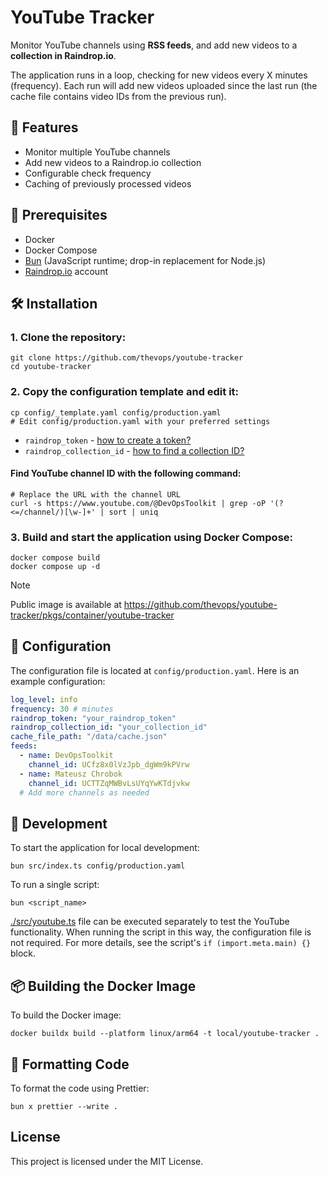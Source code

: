 # YouTube Tracker

Monitor YouTube channels using **RSS feeds**,
and add new videos to a **collection in Raindrop.io**.

The application runs in a loop, checking for new videos every X minutes (frequency).
Each run will add new videos uploaded since the last run
(the cache file contains video IDs from the previous run).

## 🎁 Features

- Monitor multiple YouTube channels
- Add new videos to a Raindrop.io collection
- Configurable check frequency
- Caching of previously processed videos

## 📝 Prerequisites

- Docker
- Docker Compose
- [Bun](https://bun.sh/) (JavaScript runtime; drop-in replacement for Node.js)
- [Raindrop.io](https://raindrop.io/) account

## 🛠️ Installation

### 1. Clone the repository:

```shell
git clone https://github.com/thevops/youtube-tracker
cd youtube-tracker
```

### 2. Copy the configuration template and edit it:

```shell
cp config/_template.yaml config/production.yaml
# Edit config/production.yaml with your preferred settings
```

- `raindrop_token` - [how to create a token?](./docs/raindrop.md#how-to-create-a-token)
- `raindrop_collection_id` - [how to find a collection ID?](./docs/raindrop.md#how-to-find-a-collection-id)

#### Find YouTube channel ID with the following command:

```shell
# Replace the URL with the channel URL
curl -s https://www.youtube.com/@DevOpsToolkit | grep -oP '(?<=/channel/)[\w-]+' | sort | uniq
```

### 3. Build and start the application using Docker Compose:

```shell
docker compose build
docker compose up -d
```

> [!NOTE]
> Public image is available at
> https://github.com/thevops/youtube-tracker/pkgs/container/youtube-tracker

## 🧾 Configuration

The configuration file is located at `config/production.yaml`. Here is an example configuration:

```yaml
log_level: info
frequency: 30 # minutes
raindrop_token: "your_raindrop_token"
raindrop_collection_id: "your_collection_id"
cache_file_path: "/data/cache.json"
feeds:
  - name: DevOpsToolkit
    channel_id: UCfz8x0lVzJpb_dgWm9kPVrw
  - name: Mateusz Chrobok
    channel_id: UCTTZqMWBvLsUYqYwKTdjvkw
  # Add more channels as needed
```

## 🧪 Development

To start the application for local development:

```shell
bun src/index.ts config/production.yaml
```

To run a single script:

```shell
bun <script_name>
```

[./src/youtube.ts](./src/youtube.ts) file can be executed separately
to test the YouTube functionality.
When running the script in this way, the configuration file is not required.
For more details, see the script's `if (import.meta.main) {}` block.

## 📦 Building the Docker Image

To build the Docker image:

```shell
docker buildx build --platform linux/arm64 -t local/youtube-tracker .
```

## 🧽 Formatting Code

To format the code using Prettier:

```shell
bun x prettier --write .
```

## License

This project is licensed under the MIT License.
